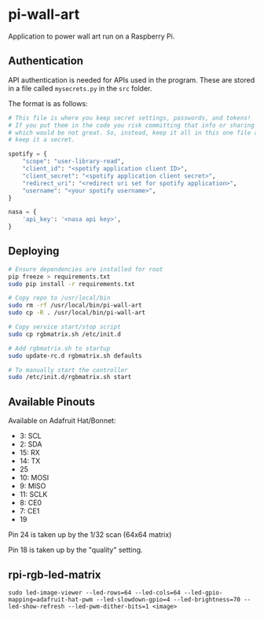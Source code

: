 # pi-wall-art

Application to power wall art run on a Raspberry Pi.

## Authentication

API authentication is needed for APIs used in the program. These are stored in a file called `mysecrets.py` in the `src` folder.

The format is as follows:

```python
# This file is where you keep secret settings, passwords, and tokens!
# If you put them in the code you risk committing that info or sharing it
# which would be not great. So, instead, keep it all in this one file and
# keep it a secret.

spotify = {
    "scope": "user-library-read",
    "client_id": "<spotify application client ID>",
    "client_secret": "<spotify application client secret>",
    "redirect_uri": "<redirect uri set for spotify application>",
    "username": "<your spotify username>",
}

nasa = {
    'api_key': '<nasa api key>',
}
```

## Deploying

```bash
# Ensure dependencies are installed for root
pip freeze > requirements.txt
sudo pip install -r requirements.txt

# Copy repo to /usr/local/bin
sudo rm -rf /usr/local/bin/pi-wall-art
sudo cp -R . /usr/local/bin/pi-wall-art

# Copy service start/stop script
sudo cp rgbmatrix.sh /etc/init.d

# Add rgbmatrix.sh to startup
sudo update-rc.d rgbmatrix.sh defaults

# To manually start the controller
sudo /etc/init.d/rgbmatrix.sh start
```

## Available Pinouts

Available on Adafruit Hat/Bonnet:

- 3: SCL
- 2: SDA
- 15: RX
- 14: TX
- 25
- 10: MOSI
- 9: MISO
- 11: SCLK
- 8: CE0
- 7: CE1
- 19

Pin 24 is taken up by the 1/32 scan (64x64 matrix)

Pin 18 is taken up by the "quality" setting.

## rpi-rgb-led-matrix

`sudo led-image-viewer --led-rows=64 --led-cols=64 --led-gpio-mapping=adafruit-hat-pwm --led-slowdown-gpio=4 --led-brightness=70 --led-show-refresh --led-pwm-dither-bits=1 <image>`
